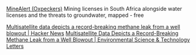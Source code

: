 
[MineAlert (Oxpeckers)](https://mine-alert.oxpeckers.org/#/map)
Mining licenses in South Africa alongside water licenses and the threats to groundwater, mapped - free

[Multisatellite data depicts a record-breaking methane leak from a well blowout | Hacker News](https://news.ycombinator.com/item?id=41012193)
[Multisatellite Data Depicts a Record-Breaking Methane Leak from a Well Blowout | Environmental Science & Technology Letters](https://pubs.acs.org/doi/10.1021/acs.estlett.4c00399)
